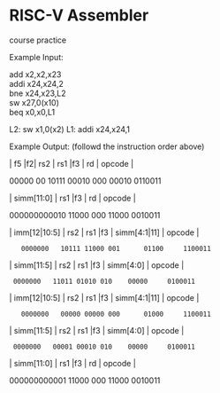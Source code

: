 # RISC-V Assembler
course practice

Example Input:

  add x2,x2,x23       
  addi x24,x24,2       
  bne x24,x23,L2       
  sw x27,0(x10)       
  beq x0,x0,L1
  
L2: sw x1,0(x2)
L1: addi x24,x24,1

Example Output: (followd the instruction order above)

 | f5  |f2| rs2 | rs1 |f3 | rd  | opcode |
  
00000 00 10111 00010 000 00010  0110011

 | simm[11:0] | rs1 |f3 | rd  | opcode |

 000000000010 11000 000 11000  0010011

 | imm[12|10:5] | rs2 | rs1 |f3 | simm[4:1|11] | opcode |

       0000000   10111 11000 001      01100     1100011

 | simm[11:5] | rs2 | rs1 |f3 | simm[4:0] | opcode |

     0000000   11011 01010 010    00000     0100011

 | imm[12|10:5] | rs2 | rs1 |f3 | simm[4:1|11] | opcode |

       0000000   00000 00000 000      01000     1100011

 | simm[11:5] | rs2 | rs1 |f3 | simm[4:0] | opcode |

     0000000   00001 00010 010    00000     0100011

 | simm[11:0] | rs1 |f3 | rd  | opcode |

  000000000001 11000 000 11000  0010011
  
  
